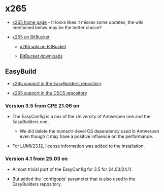 # x265

-   [x265 home page](https://www.x265.org/) - It looks likes it misses
    some updates, the wiki mentioned below may be the better choice?

-   [x265 on BitBucket](https://bitbucket.org/multicoreware/x265_git/src/master/)

    -   [x265 wiki on BitBucket](https://bitbucket.org/multicoreware/x265_git/wiki/Home)

    -   [BitBucket downloads](https://bitbucket.org/multicoreware/x265_git/downloads/)

## EasyBuild

-   [x265 support in the EasyBuilders repository](https://github.com/easybuilders/easybuild-easyconfigs/tree/develop/easybuild/easyconfigs/x/x265)

-   [x265 support in the CSCS repository](https://github.com/eth-cscs/production/tree/master/easybuild/easyconfigs/x/x265)


### Version 3.5 from CPE 21.06 on

-   The EasyConfig is a mix of the University of Antwerpen one and the
    EasyBuilders one.

    -   We did delete the numactl-devel OS dependency used in Antwerpen even
        though it may have a positive influence on the performance.

-   For LUMI/23.12, license information was added to the installation.


### Version 4.1 from 25.03 on

-   Almost trivial port of the EasyConfig for 3.5 for 24.03/24.11.

-   But added the 'configopts' parameter that is also used in the EasyBuilders repository.
